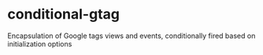 # conditional-gtag
Encapsulation of Google tags views and events, conditionally fired based on initialization options
